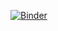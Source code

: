 [![Binder](https://mybinder.org/badge_logo.svg)](https://mybinder.org/v2/gh/jcalven/hotel-price-prediction.git/master?filepath=exploration.ipynb)